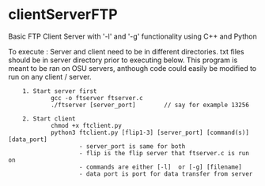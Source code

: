 # clientServerFTP
Basic FTP Client Server with '-l' and '-g' functionality using C++ and Python

To execute :
        Server and client need to be in different directories. txt files should be in server directory prior to executing below. This program is meant to be ran on OSU servers, anthough code could easily be modified to run on any client / server.

        1. Start server first
                gcc -o ftserver ftserver.c
                ./ftserver [server_port]        // say for example 13256

        2. Start client
                chmod +x ftclient.py
                python3 ftclient.py [flip1-3] [server_port] [command(s)] [data_port]
                        - server_port is same for both
                        - flip is the flip server that ftserver.c is run on
                        - commands are either [-l]  or [-g] [filename]
                        - data port is port for data transfer from server
